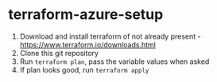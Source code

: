 # terraform-azure-setup
1. Download and install terraform of not already present -  https://www.terraform.io/downloads.html
2. Clone this git repository
3. Run `terraform plan`, pass the variable values when asked
4. If plan looks good, run `terraform apply`
